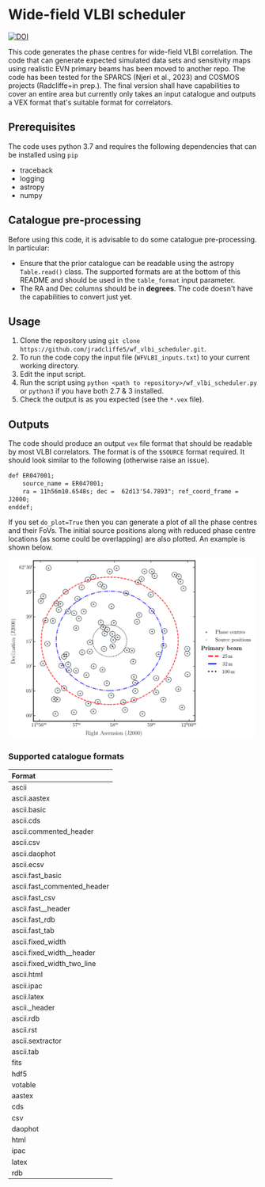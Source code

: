 # Wide-field VLBI scheduler

[![DOI](https://zenodo.org/badge/201935735.svg)](https://zenodo.org/badge/latestdoi/201935735)

This code generates the phase centres for wide-field VLBI correlation. The code that can generate expected simulated data sets and sensitivity maps using realistic EVN primary beams has been moved to another repo. The code has been tested for the SPARCS (Njeri et al., 2023) and COSMOS projects (Radcliffe+in prep.). The final version shall have capabilities to cover an entire area but currently only takes an input catalogue and outputs a VEX format that's suitable format for correlators.



## Prerequisites
The code uses python 3.7 and requires the following dependencies that can be installed using `pip`
* traceback
* logging
* astropy
* numpy

## Catalogue pre-processing

Before using this code, it is advisable to do some catalogue pre-processing. In particular:

* Ensure that the prior catalogue can be readable using the astropy `Table.read()` class. The supported formats are at the bottom of this README and should be used in the `table_format` input parameter.
* The RA and Dec columns should be in <b>degrees</b>. The code doesn't have the capabilities to convert just yet.

## Usage 
1. Clone the repository using `git clone https://github.com/jradcliffe5/wf_vlbi_scheduler.git`.
2. To run the code copy the input file (`WFVLBI_inputs.txt`) to your current working directory.
3. Edit the input script.
4. Run the script using `python <path to repository>/wf_vlbi_scheduler.py` or `python3` if you have both 2.7 & 3 installed.
5. Check the output is as you expected (see the `*.vex` file).

## Outputs
The code should produce an output `vex` file format that should be readable by most VLBI correlators. The format is of the `$SOURCE` format required. It should look similar to the following (otherwise raise an issue).

```
def ER047001;
    source_name = ER047001;
    ra = 11h56m10.6548s; dec =  62d13'54.7893"; ref_coord_frame = J2000;
enddef;
```

If you set `do_plot=True` then you can generate a plot of all the phase centres and their FoVs. The initial source positions along with reduced phase centre locations (as some could be overlapping) are also plotted. An example is shown below. 

<img src="https://raw.githubusercontent.com/jradcliffe5/wf_vlbi_scheduler/master/testing/random_catalogue_correlation_params.png" width="500">

### Supported catalogue formats


|           Format           |
|:----------------------------|
|                      ascii |        
|               ascii.aastex |          
|                ascii.basic |          
|                  ascii.cds |          
|    ascii.commented_header |          
|                  ascii.csv |                           
|              ascii.daophot |                            
|                 ascii.ecsv |                          
|          ascii.fast_basic |                           
|ascii.fast_commented_header |                           
|             ascii.fast_csv |                           
|       ascii.fast__header   |                           
|             ascii.fast_rdb |                           
|             ascii.fast_tab |                          
|          ascii.fixed_width |                          
|ascii.fixed_width__header   |                        
| ascii.fixed_width_two_line |                          
|                 ascii.html |                         
|                 ascii.ipac |                          
|                ascii.latex |                         
|            ascii._header   |                        
|                  ascii.rdb |                         
|                  ascii.rst |                          
|           ascii.sextractor |                           
|                  ascii.tab |                          
|                       fits |                         
|                       hdf5 |                         
|                    votable |                         
|                     aastex |                       
|                        cds |                        
|                        csv |                      
|                    daophot |                        
|                       html |                       
|                      ipac |                       
|                      latex |                       
|                        rdb |                       

